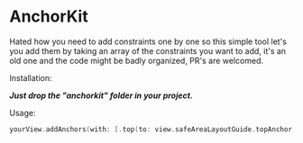 # AnchorKit
Hated how you need to add constraints one by one so this simple tool let's you add them by taking an array of the constraints you want to add, it's an old one and the code might be badly organized, PR's are welcomed.

Installation:

***Just drop the "anchorkit" folder in your project.***

Usage:

```swift
yourView.addAnchors(with: [.top(to: view.safeAreaLayoutGuide.topAnchor, constant: 0), .centerX(to: view.centerXAnchor, constant: 0), .size(.init(width: 50, height: 50))])
```
